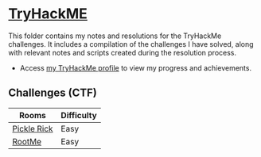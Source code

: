 # [TryHackME](https://tryhackme.com) 
This folder contains my notes and resolutions for the TryHackMe challenges. It includes a compilation of the challenges I have solved, along with relevant notes and scripts created during the resolution process.

* Access [my TryHackMe profile](https://tryhackme.com/p/hendrix.mode) to view my progress and achievements.


## Challenges (CTF)
| Rooms                                   | Difficulty |
|-----------------------------------------|------------|
|[Pickle Rick](./challenges/pickle_rick/) | Easy       |
|[RootMe](./challenges/rootMe/)           | Easy       |